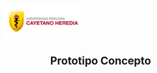 <p align="left">
  <img src="https://github.com/aquinoestoyxd/FD-Grupo2/blob/main/logo_cayetano.png" width="200">
  <h1 align="center">Prototipo Concepto</h1>
</p>
